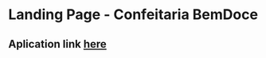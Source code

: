 <h1> Landing Page - Confeitaria BemDoce</h1>
<h2>Aplication link <a href="https://lucasfgs14.github.io/landing-page-confeitaria/">here</a></h2>
